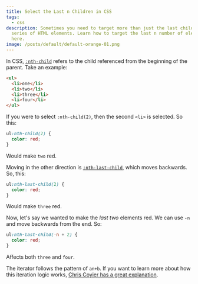 ```yaml
---
title: Select the Last n Children in CSS
tags:
  - css
description: Sometimes you need to target more than just the last child in a
  series of HTML elements. Learn how to target the last n number of elements
  here.
image: /posts/default/default-orange-01.png
---
```


In CSS, [`:nth-child`](https://developer.mozilla.org/en-US/docs/Web/CSS/:nth-child) refers to the child referenced from the beginning of the parent. Take an example:

```html
<ul>
  <li>one</li>
  <li>two</li>
  <li>three</li>
  <li>four</li>
</ul>
```

If you were to select `:nth-child(2)`, then the second `<li>` is selected. So this:

```css
ul:nth-child(2) {
  color: red;
}
```

Would make `two` red.

Moving in the other direction is [`:nth-last-child`](https://developer.mozilla.org/en-US/docs/Web/CSS/:nth-last-child), which moves backwards. So, this:

```css
ul:nth-last-child(2) {
  color: red;
}
```

Would make `three` red.

Now, let's say we wanted to make the _last two_ elements red. We can use `-n` and move backwards from the end. So:

```css
ul:nth-last-child(-n + 2) {
  color: red;
}
```

Affects both `three` and `four`.

The iterator follows the pattern of `an+b`. If you want to learn more about how this iteration logic works, [Chris Coyier has a great explanation](http://css-tricks.com/how-nth-child-works).
